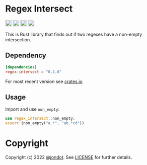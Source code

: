 Regex Intersect
===============

[<img alt="github" src="https://img.shields.io/badge/github-jondot/regex_intersect-8dagcb?style=for-the-badge&labelColor=555555&logo=github" height="20">](https://github.com/jondot/regex-intersect)
[<img alt="crates.io" src="https://img.shields.io/crates/v/regex-intersect.svg?style=for-the-badge&color=fc8d62&logo=rust" height="20">](https://crates.io/crates/regex-intersect)
[<img alt="docs.rs" src="https://img.shields.io/badge/docs.rs-regex_intersect-66c2a5?style=for-the-badge&labelColor=555555&logo=docs.rs" height="20">](https://docs.rs/regex-intersect)
[<img alt="build status" src="https://img.shields.io/github/workflow/status/jondot/regex-intersect/Build/master?style=for-the-badge" height="20">](https://github.com/jondot/regex-intersect/actions?query=branch%3Amaster)

This is Rust library that finds out if two regexes have a non-empty intersection.

## Dependency

```toml
[dependencies]
regex-intersect = "0.1.0"
```

For most recent version see [crates.io](https://crates.io/crates/regex-intersect)


## Usage

Import and use `non_empty`:

```rust
use regex_intersect::non_empty;
assert!(non_empty("a.*", "ab.*cd"))
```


# Copyright

Copyright (c) 2022 [@jondot](http://twitter.com/jondot). See [LICENSE](LICENSE.txt) for further details.
